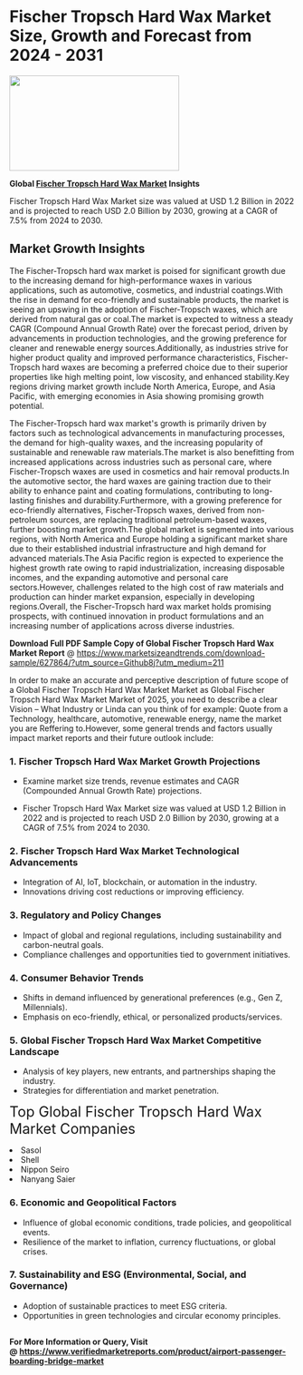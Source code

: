 <H1>Fischer Tropsch Hard Wax Market Size, Growth and Forecast from 2024 - 2031</H1><img class="aligncenter size-medium wp-image-584254" src="https://thirdeyenews.in/wp-content/uploads/2024/09/Global-Market-Research-300x168.jpeg" alt="" width="300" height="168" /><p><strong>Global&nbsp;<a href="https://www.marketsizeandtrends.com/download-sample/627864/?utm_source=Github8j?utm_medium=211">Fischer Tropsch Hard Wax Market</a> Insights</strong></p><p>Fischer Tropsch Hard Wax Market size was valued at USD 1.2 Billion in 2022 and is projected to reach USD 2.0 Billion by 2030, growing at a CAGR of 7.5% from 2024 to 2030.</p><p><!DOCTYPE html> <html lang="en"> <head> <meta charset="UTF-8"> <meta name="viewport" content="width=device-width, initial-scale=1.0"> <title>Fischer Tropsch Hard Wax Market Growth Insights</title> </head> <body> <h2>Market Growth Insights</h2> <p>The Fischer-Tropsch hard wax market is poised for significant growth due to the increasing demand for high-performance waxes in various applications, such as automotive, cosmetics, and industrial coatings.With the rise in demand for eco-friendly and sustainable products, the market is seeing an upswing in the adoption of Fischer-Tropsch waxes, which are derived from natural gas or coal.The market is expected to witness a steady CAGR (Compound Annual Growth Rate) over the forecast period, driven by advancements in production technologies, and the growing preference for cleaner and renewable energy sources.Additionally, as industries strive for higher product quality and improved performance characteristics, Fischer-Tropsch hard waxes are becoming a preferred choice due to their superior properties like high melting point, low viscosity, and enhanced stability.Key regions driving market growth include North America, Europe, and Asia Pacific, with emerging economies in Asia showing promising growth potential.</p> <p>The Fischer-Tropsch hard wax market's growth is primarily driven by factors such as technological advancements in manufacturing processes, the demand for high-quality waxes, and the increasing popularity of sustainable and renewable raw materials.The market is also benefitting from increased applications across industries such as personal care, where Fischer-Tropsch waxes are used in cosmetics and hair removal products.In the automotive sector, the hard waxes are gaining traction due to their ability to enhance paint and coating formulations, contributing to long-lasting finishes and durability.Furthermore, with a growing preference for eco-friendly alternatives, Fischer-Tropsch waxes, derived from non-petroleum sources, are replacing traditional petroleum-based waxes, further boosting market growth.The global market is segmented into various regions, with North America and Europe holding a significant market share due to their established industrial infrastructure and high demand for advanced materials.The Asia Pacific region is expected to experience the highest growth rate owing to rapid industrialization, increasing disposable incomes, and the expanding automotive and personal care sectors.However, challenges related to the high cost of raw materials and production can hinder market expansion, especially in developing regions.Overall, the Fischer-Tropsch hard wax market holds promising prospects, with continued innovation in product formulations and an increasing number of applications across diverse industries.</p> <p><span class=""><strong>Download Full PDF Sample Copy of Global Fischer Tropsch Hard Wax Market Report</strong> @ <a href="https://www.marketsizeandtrends.com/download-sample/627864/?utm_source=Github8j?utm_medium=211" target="_blank">https://www.marketsizeandtrends.com/download-sample/627864/?utm_source=Github8j?utm_medium=211</a></span></p><p>In order to make an accurate and perceptive description of future scope of a Global&nbsp;Fischer Tropsch Hard Wax Market Market as Global&nbsp;Fischer Tropsch Hard Wax Market Market of 2025, you need to describe a clear Vision &ndash; What Industry or Linda can you think of for example: Quote from a Technology, healthcare, automotive, renewable energy, name the market you are Reffering to.However, some general trends and factors usually impact market reports and their future outlook include:</p><h3>1.&nbsp;<strong>Fischer Tropsch Hard Wax Market Growth Projections</strong></h3><ul><li>Examine market size trends, revenue estimates and CAGR (Compounded Annual Growth Rate) projections.</li><li><p>Fischer Tropsch Hard Wax Market size was valued at USD 1.2 Billion in 2022 and is projected to reach USD 2.0 Billion by 2030, growing at a CAGR of 7.5% from 2024 to 2030.</p></li></ul><h3>2.&nbsp;<strong>Fischer Tropsch Hard Wax Market Technological Advancements</strong></h3><ul><li>Integration of AI, IoT, blockchain, or automation in the industry.</li><li>Innovations driving cost reductions or improving efficiency.</li></ul><h3>3.&nbsp;<strong>Regulatory and Policy Changes</strong></h3><ul><li>Impact of global and regional regulations, including sustainability and carbon-neutral goals.</li><li>Compliance challenges and opportunities tied to government initiatives.</li></ul><h3>4.&nbsp;<strong>Consumer Behavior Trends</strong></h3><ul><li>Shifts in demand influenced by generational preferences (e.g., Gen Z, Millennials).</li><li>Emphasis on eco-friendly, ethical, or personalized products/services.</li></ul><h3>5.&nbsp;<strong>Global Fischer Tropsch Hard Wax Market Competitive Landscape</strong></h3><ul><li>Analysis of key players, new entrants, and partnerships shaping the industry.</li><li>Strategies for differentiation and market penetration.</li></ul><p data-pm-slice="1 1 []"><span style="color: inherit; font-family: inherit; font-size: 25px;">Top Global Fischer Tropsch Hard Wax Market Companies</span></p><div class="" data-test-id=""><p><li>Sasol</li><li> Shell</li><li> Nippon Seiro</li><li> Nanyang Saier</li></p></div><h3>6.&nbsp;<strong>Economic and Geopolitical Factors</strong></h3><ul><li>Influence of global economic conditions, trade policies, and geopolitical events.</li><li>Resilience of the market to inflation, currency fluctuations, or global crises.</li></ul><h3>7.&nbsp;<strong>Sustainability and ESG (Environmental, Social, and Governance)</strong></h3><ul><li>Adoption of sustainable practices to meet ESG criteria.</li><li>Opportunities in green technologies and circular economy principles.</li></ul><h2><strong style="font-size: 14px;">For More Information or Query, Visit @&nbsp;</strong><a style="background-color: #ffffff; font-size: 14px;" href="https://www.marketsizeandtrends.com/report/fischer-tropsch-hard-wax-market/" target="_blank">https://www.verifiedmarketreports.com/product/airport-passenger-boarding-bridge-market</a></h2>